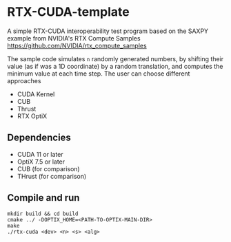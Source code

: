 # RTX-CUDA-template
A simple RTX-CUDA interoperability test program based on the SAXPY example from NVIDIA's RTX Compute Samples https://github.com/NVIDIA/rtx_compute_samples

The sample code simulates `n` randomly generated numbers, by shifting their value (as if was a 1D coordinate) by a random translation, and computes the minimum value at each time step. The user can choose different approaches
- CUDA Kernel
- CUB
- Thrust
- RTX OptiX 

## Dependencies
- CUDA 11 or later
- OptiX 7.5 or later
- CUB (for comparison)
- THrust (for comparison)

## Compile and run
```
mkdir build && cd build
cmake ../ -DOPTIX_HOME=<PATH-TO-OPTIX-MAIN-DIR>
make
./rtx-cuda <dev> <n> <s> <alg>
```

